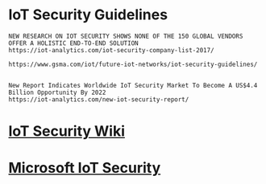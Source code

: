 

# IoT Security Guidelines

```
NEW RESEARCH ON IOT SECURITY SHOWS NONE OF THE 150 GLOBAL VENDORS OFFER A HOLISTIC END-TO-END SOLUTION
https://iot-analytics.com/iot-security-company-list-2017/

https://www.gsma.com/iot/future-iot-networks/iot-security-guidelines/


New Report Indicates Worldwide IoT Security Market To Become A US$4.4 Billion Opportunity By 2022
https://iot-analytics.com/new-iot-security-report/

```
# [IoT Security Wiki](https://iotsecuritywiki.com/)
 
# [Microsoft IoT Security ](https://www.microsoft.com/en-us/internet-of-things/security)
